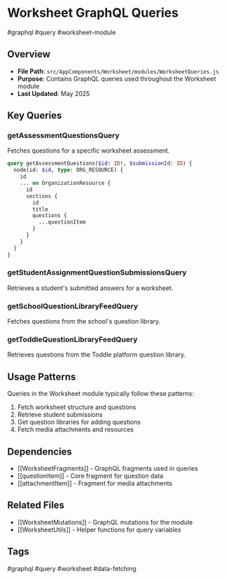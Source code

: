 # Worksheet GraphQL Queries

#graphql #query #worksheet-module

## Overview

- **File Path**: `src/AppComponents/Worksheet/modules/WorksheetQueries.js`
- **Purpose**: Contains GraphQL queries used throughout the Worksheet module
- **Last Updated**: May 2025

## Key Queries

### getAssessmentQuestionsQuery

Fetches questions for a specific worksheet assessment.

```graphql
query getAssessmentQuestions($id: ID!, $submissionId: ID) {
  node(id: $id, type: ORG_RESOURCE) {
    id
    ... on OrganizationResource {
      id
      sections {
        id
        title
        questions {
          ...questionItem
        }
      }
    }
  }
}
```

### getStudentAssignmentQuestionSubmissionsQuery

Retrieves a student's submitted answers for a worksheet.

### getSchoolQuestionLibraryFeedQuery

Fetches questions from the school's question library.

### getToddleQuestionLibraryFeedQuery

Retrieves questions from the Toddle platform question library.

## Usage Patterns

Queries in the Worksheet module typically follow these patterns:

1. Fetch worksheet structure and questions
2. Retrieve student submissions
3. Get question libraries for adding questions
4. Fetch media attachments and resources

## Dependencies

- [[WorksheetFragments]] - GraphQL fragments used in queries
- [[questionItem]] - Core fragment for question data
- [[attachmentItem]] - Fragment for media attachments

## Related Files

- [[WorksheetMutations]] - GraphQL mutations for the module
- [[WorksheetUtils]] - Helper functions for query variables

## Tags

#graphql #query #worksheet #data-fetching
